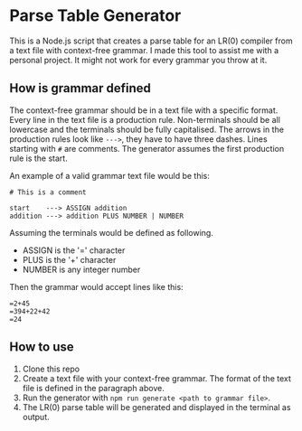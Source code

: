 # Parse Table Generator
This is a Node.js script that creates a parse table for an LR(0) compiler from a text file with context-free grammar. I made this tool to assist me with a personal project. It might not work for every grammar you throw at it.

## How is grammar defined
The context-free grammar should be in a text file with a specific format. Every line in the text file is a production rule. Non-terminals should be all lowercase and the terminals should be fully capitalised. The arrows in the production rules look like `--->`, they have to have three dashes. Lines starting with `#` are comments. The generator assumes the first production rule is the start.

An example of a valid grammar text file would be this:
```
# This is a comment

start    ---> ASSIGN addition
addition ---> addition PLUS NUMBER | NUMBER
```
Assuming the terminals would be defined as following.
- ASSIGN is the '=' character
- PLUS is the '+' character
- NUMBER is any integer number

Then the grammar would accept lines like this:
```
=2+45
=394+22+42
=24
```

## How to use
1. Clone this repo
2. Create a text file with your context-free grammar. The format of the text file is defined in the paragraph above.
3. Run the generator with `npm run generate <path to grammar file>`.
4. The LR(0) parse table will be generated and displayed in the terminal as output.